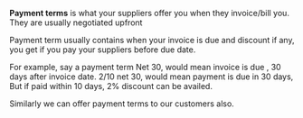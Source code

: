 **Payment terms** is what your suppliers offer you when they invoice/bill you. They are usually negotiated upfront

Payment term usually contains when your invoice is due and discount if any, you get if you pay your suppliers before due date.

For example, say a payment term Net 30, would mean invoice is due , 30 days after  invoice date.
2/10 net 30, would mean payment is due in 30 days, But if paid within 10 days, 2% discount can be availed.

Similarly we can offer payment terms to our customers also. 
